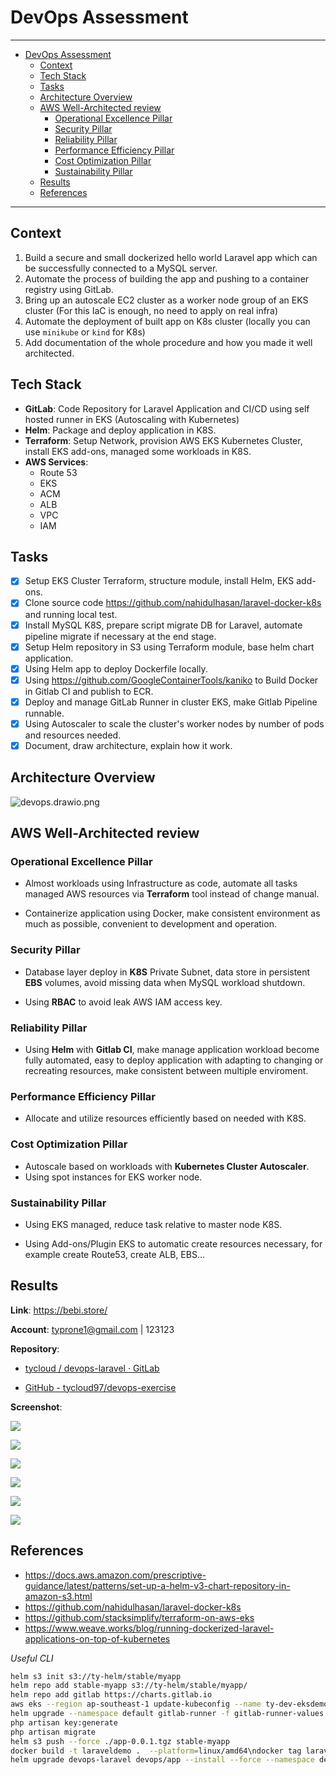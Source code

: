 # DevOps Assessment

---

- [DevOps Assessment](#devops-assessment)
  - [Context](#context)
  - [Tech Stack](#tech-stack)
  - [Tasks](#tasks)
  - [Architecture Overview](#architecture-overview)
  - [AWS Well-Architected review](#aws-well-architected-review)
    - [Operational Excellence Pillar](#operational-excellence-pillar)
    - [Security Pillar](#security-pillar)
    - [Reliability Pillar](#reliability-pillar)
    - [Performance Efficiency Pillar](#performance-efficiency-pillar)
    - [Cost Optimization Pillar](#cost-optimization-pillar)
    - [Sustainability Pillar](#sustainability-pillar)
  - [Results](#results)
  - [References](#references)

---

## Context

1. Build a secure and small dockerized hello world Laravel app which can be successfully connected to a MySQL server.
2. Automate the process of building the app and pushing to a container registry using GitLab.
3. Bring up an autoscale EC2 cluster as a worker node group of an EKS cluster (For this IaC is enough, no need to apply on real infra)
4. Automate the deployment of built app on K8s cluster (locally you can use `minikube` or `kind` for K8s)
5. Add documentation of the whole procedure and how you made it well architected.

## Tech Stack

- **GitLab**: Code Repository for Laravel Application and CI/CD using self hosted runner in EKS (Autoscaling with Kubernetes)
- **Helm**: Package and deploy application in K8S.
- **Terraform**: Setup Network, provision AWS EKS Kubernetes Cluster, install EKS add-ons, managed some workloads in K8S.
- **AWS Services**:
  - Route 53
  - EKS
  - ACM
  - ALB
  - VPC
  - IAM

## Tasks

- [x] Setup EKS Cluster Terraform, structure module, install Helm, EKS add-ons.
- [x] Clone source code https://github.com/nahidulhasan/laravel-docker-k8s and running local test.
- [x] Install MySQL K8S, prepare script migrate DB for Laravel, automate pipeline migrate if necessary at the end stage.
- [x] Setup Helm repository in S3 using Terraform module, base helm chart application.
- [x] Using Helm app to deploy Dockerfile locally.
- [x] Using https://github.com/GoogleContainerTools/kaniko to Build Docker in Gitlab CI and publish to ECR.
- [x] Deploy and manage GitLab Runner in cluster EKS, make Gitlab Pipeline runnable.
- [x] Using Autoscaler to scale the cluster's worker nodes by number of pods and resources needed.
- [x] Document, draw architecture, explain how it work.

## Architecture Overview

![devops.drawio.png](./docs/devops.drawio.png)

## AWS Well-Architected review

### Operational Excellence Pillar

- Almost workloads using Infrastructure as code, automate all tasks managed AWS resources via **Terraform** tool instead of change manual.

- Containerize application using Docker, make consistent environment as much as possible, convenient to development and operation.

### Security Pillar

- Database layer deploy in **K8S** Private Subnet, data store in persistent **EBS** volumes, avoid missing data when MySQL workload shutdown.

- Using **RBAC** to avoid leak AWS IAM access key.

### Reliability Pillar

- Using **Helm** with **Gitlab CI**, make manage application workload become fully automated, easy to deploy application with adapting to changing or recreating resources, make consistent between multiple enviroment.

### Performance Efficiency Pillar

- Allocate and utilize resources efficiently based on needed with K8S.

### Cost Optimization Pillar

- Autoscale based on workloads with **Kubernetes Cluster Autoscaler**.
- Using spot instances for EKS worker node.

### Sustainability Pillar

- Using EKS managed, reduce task relative to master node K8S.

- Using Add-ons/Plugin EKS to automatic create resources necessary, for example create Route53, create ALB, EBS...

## Results

**Link**: https://bebi.store/

**Account**: typrone1@gmail.com | 123123

**Repository**:

- [tycloud / devops-laravel · GitLab](https://gitlab.com/tycloud/devops-laravel/)

- [GitHub - tycloud97/devops-exercise](https://github.com/tycloud97/devops-exercise)

**Screenshot**:

![](./docs/2022-08-07-12-57-11-image.png)

![](./docs/2022-08-07-12-57-28-image.png)

![](./docs/2022-08-07-12-59-50-image.png)

![](./docs/2022-08-07-13-00-44-image.png)

![](./docs/2022-08-07-13-02-49-image.png)

![](./docs/2022-08-07-13-03-06-image.png)

## References

- https://docs.aws.amazon.com/prescriptive-guidance/latest/patterns/set-up-a-helm-v3-chart-repository-in-amazon-s3.html
- https://github.com/nahidulhasan/laravel-docker-k8s
- https://github.com/stacksimplify/terraform-on-aws-eks
- https://www.weave.works/blog/running-dockerized-laravel-applications-on-top-of-kubernetes

_Useful CLI_

```bash
helm s3 init s3://ty-helm/stable/myapp
helm repo add stable-myapp s3://ty-helm/stable/myapp/
helm repo add gitlab https://charts.gitlab.io
aws eks --region ap-southeast-1 update-kubeconfig --name ty-dev-eksdemo
helm upgrade --namespace default gitlab-runner -f gitlab-runner-values.yaml gitlab/gitlab-runner
php artisan key:generate
php artisan migrate
helm s3 push --force ./app-0.0.1.tgz stable-myapp
docker build -t laraveldemo .  --platform=linux/amd64\ndocker tag laraveldemo:latest 827539266883.dkr.ecr.ap-southeast-1.amazonaws.com/laraveldemo:latest\ndocker push 827539266883.dkr.ecr.ap-southeast-1.amazonaws.com/laraveldemo:latest
helm upgrade devops-laravel devops/app --install --force --namespace devops-laravel -f deployment/dev.yaml --set image.repository=${DOCKER_IMAGE},image.tag=${DOCKER_TAG} -->
```
